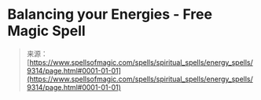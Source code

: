 <!--yml
category: 未分类
date: 2024-06-12 18:45:15
-->

# Balancing your Energies - Free Magic Spell

> 来源：[https://www.spellsofmagic.com/spells/spiritual_spells/energy_spells/9314/page.html#0001-01-01](https://www.spellsofmagic.com/spells/spiritual_spells/energy_spells/9314/page.html#0001-01-01)